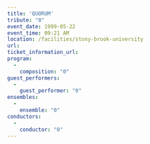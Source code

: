 ```yaml
---
title: 'QUORUM'
tribute: "0"
event_date: 1999-05-22
event_time: 09:21 AM
location: /facilities/stony-brook-university
url: 
ticket_information_url: 
program: 
  -
    composition: "0"
guest_performers: 
  -
    guest_performer: "0"
ensembles: 
  -
    ensemble: "0"
conductors: 
  -
    conductor: "0"
---
```

